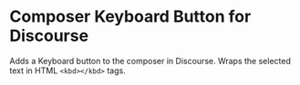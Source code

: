 # Composer Keyboard Button for Discourse

Adds a Keyboard button to the composer in Discourse. Wraps the selected text in HTML `<kbd></kbd>` tags.
